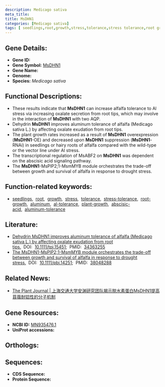 ```yaml
---
description: Medicago sativa
meta_title:
title: MsDHN1
categories: [Medicago sativa]
tags: [ seedlings,root,growth,stress,tolerance,stress tolerance,root growth,aluminum,al tolerance,plant growth,abscisic acid,aluminum tolerance ]
---
```


## Gene Details:
- **Gene ID:**	[]()
- **Gene Symbol:** <u>MsDHN1</u>
- **Gene Name:** 
- **Genome:** []()
- **Species:** *Medicago sativa*

## Functional Descriptions:
   - These results indicate that **MsDHN1** can increase alfalfa tolerance to Al stress via increasing oxalate secretion from root tips, which may involve in the interaction of **MsDHN1** with two AQP.
   - Dehydrin **MsDHN1** improves aluminum tolerance of alfalfa (Medicago sativa L.) by affecting oxalate exudation from root tips.
   - The plant growth rates increased as a result of **MsDHN1** overexpression (**MsDHN1**-OE) and decreased upon **MsDHN1** suppression (**MsDHN1**-RNAi) in seedlings or hairy roots of alfalfa compared with the wild-type or the vector line under Al stress.
   - The transcriptional regulation of MsABF2 on **MsDHN1** was dependent on the abscisic acid signaling pathway.
   - The **MsDHN1**-MsPIP2;1-MsmMYB module orchestrates the trade-off between growth and survival of alfalfa in response to drought stress.

## Function-related keywords:
   - [seedlings](/tags/seedlings/),&nbsp;&nbsp;[root](/tags/root/),&nbsp;&nbsp;[growth](/tags/growth/),&nbsp;&nbsp;[stress](/tags/stress/),&nbsp;&nbsp;[tolerance](/tags/tolerance/),&nbsp;&nbsp;[stress-tolerance](/tags/stress-tolerance/),&nbsp;&nbsp;[root-growth](/tags/root-growth/),&nbsp;&nbsp;[aluminum](/tags/aluminum/),&nbsp;&nbsp;[al-tolerance](/tags/al-tolerance/),&nbsp;&nbsp;[plant-growth](/tags/plant-growth/),&nbsp;&nbsp;[abscisic-acid](/tags/abscisic-acid/),&nbsp;&nbsp;[aluminum-tolerance](/tags/aluminum-tolerance/)

## Literature:
   - [Dehydrin MsDHN1 improves aluminum tolerance of alfalfa (Medicago sativa L.) by affecting oxalate exudation from root tips.](https://onlinelibrary.wiley.com/doi/10.1111/tpj.15451)&nbsp;&nbsp;DOI:&nbsp;&nbsp;[10.1111/tpj.15451](https://onlinelibrary.wiley.com/doi/10.1111/tpj.15451);&nbsp;&nbsp;PMID:&nbsp;&nbsp;[34363255](https://pubmed.ncbi.nlm.nih.gov/34363255/)
   - [The MsDHN1-MsPIP2;1-MsmMYB module orchestrates the trade-off between growth and survival of alfalfa in response to drought stress.](https://doi.org/10.1111/pbi.14251)&nbsp;&nbsp;DOI:&nbsp;&nbsp;[10.1111/pbi.14251](https://doi.org/10.1111/pbi.14251);&nbsp;&nbsp;PMID:&nbsp;&nbsp;[38048288](https://pubmed.ncbi.nlm.nih.gov/38048288/)

## Related News:
   - [​The Plant Journal | 上海交通大学安渊研究团队揭示脱水素蛋白MsDHN1提高苜蓿耐铝性的分子机制](https://mp.weixin.qq.com/s?__biz=Mzg3MDEwNDEyMg==&mid=2247515360&idx=5&sn=3e8fbdf0d0174a8da7f5446676be25a1&chksm=ce9011b5f9e798a36de998a30446600dfbc71b2f6a09021bb35892c867df96e20642158d87c5&scene=27#wechat_redirect)

## Gene Resources:
- **NCBI ID:**  [MN935476.1](https://www.ncbi.nlm.nih.gov/gene/?term=MN935476.1)
- **UniProt accessions:** [](https://www.uniprot.org/uniprotkb//entry)

## Orthologs:

## Sequences:
- **CDS Sequence:**
- **Protein Sequence:**
